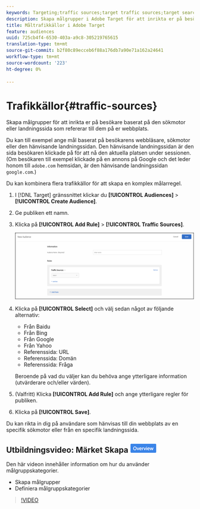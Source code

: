 ```yaml
---
keywords: Targeting;traffic sources;target traffic sources;target search engine;search engine;landing page;target landing page;referring landing page
description: Skapa målgrupper i Adobe Target för att inrikta er på besökare baserat på den sökmotor eller landningssida som hänvisar dem till er webbplats.
title: Måltrafikkällor i Adobe Target
feature: audiences
uuid: 725cb4f4-6530-403a-a9c8-305219765615
translation-type: tm+mt
source-git-commit: b2f80c89ecceb6f88a176db7a90e71a162a24641
workflow-type: tm+mt
source-wordcount: '223'
ht-degree: 0%

---
```



# Trafikkällor{#traffic-sources}

Skapa målgrupper för att inrikta er på besökare baserat på den sökmotor eller landningssida som refererar till dem på er webbplats.

Du kan till exempel ange mål baserat på besökarens webbläsare, sökmotor eller den hänvisande landningssidan. Den hänvisande landningssidan är den sida besökaren klickade på för att nå den aktuella platsen under sessionen. (Om besökaren till exempel klickade på en annons på Google och det leder honom till `adobe.com` hemsidan, är den hänvisande landningssidan `google.com`.)

Du kan kombinera flera trafikkällor för att skapa en komplex målarregel.

1. I [!DNL Target] gränssnittet klickar du **[!UICONTROL Audiences]** > **[!UICONTROL Create Audience]**.
1. Ge publiken ett namn.
1. Klicka på **[!UICONTROL Add Rule]** > **[!UICONTROL Traffic Sources]**.

   ![](assets/target_traffic_source.png)

1. Klicka på **[!UICONTROL Select]** och välj sedan något av följande alternativ:

   * Från Baidu
   * Från Bing
   * Från Google
   * Från Yahoo
   * Referenssida: URL
   * Referenssida: Domän
   * Referenssida: Fråga

   Beroende på vad du väljer kan du behöva ange ytterligare information (utvärderare och/eller värden).

1. (Valfritt) Klicka **[!UICONTROL Add Rule]** och ange ytterligare regler för publiken.
1. Klicka på **[!UICONTROL Save]**.

Du kan rikta in dig på användare som hänvisas till din webbplats av en specifik sökmotor eller från en specifik landningssida.

## Utbildningsvideo: Märket Skapa ![publiköversikt](/help/assets/overview.png)

Den här videon innehåller information om hur du använder målgruppskategorier.

* Skapa målgrupper
* Definiera målgruppskategorier

>[!VIDEO](https://video.tv.adobe.com/v/17392)

